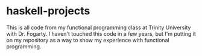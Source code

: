 # haskell-projects

This is all code from my functional programming class at Trinity University with Dr. Fogarty. I haven't touched this code in a few years, but I'm putting it on my repository as a way to show my experience with functional programming. 

